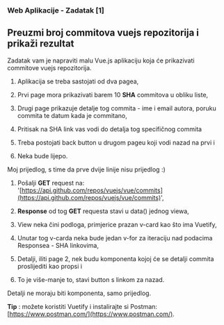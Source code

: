### Web Aplikacije - Zadatak [1]

## **Preuzmi broj commitova vuejs repozitorija i prikaži rezultat**

Zadatak vam je napraviti malu Vue.js aplikaciju koja će prikazivati commitove vuejs repozitorija.

1. Aplikacija se treba sastojati od dva pagea,

2. Prvi page mora prikazivati barem 10 **SHA** commitova u obliku liste,

3. Drugi page prikazuje detalje tog commita - ime i email autora, poruku commita te datum kada je commitano,

4. Pritisak na SHA link vas vodi do detalja tog specifičnog commita

5. Treba postojati back button u drugom pageu koji vodi nazad na prvi i

6. Neka bude lijepo.

Moj prijedlog, s time da prve dvije linije nisu prijedlog :)

1. Pošalji **GET** request na: '[https://api.github.com/repos/vuejs/vue/commits](https://api.github.com/repos/vuejs/vue/commits)',

2. **Response** od tog **GET** requesta stavi u data() jednog viewa,

3. View neka čini podloga, primjerice prazan v-card kao što ima Vuetify,

4. Unutar tog v-carda neka bude jedan v-for za iteraciju nad podacima Responsea - SHA linkovima,

5. Detalji, iliti page 2, nek budu komponenta kojoj će se detalji commita proslijediti kao propsi i

6. To je više-manje to, stavi button s linkom za nazad.

Detalji ne moraju biti komponenta, samo prijedlog.

**Tip** : možete koristiti Vuetify i instalirajte si Postman: [https://www.postman.com/](https://www.postman.com/).
